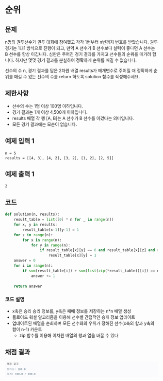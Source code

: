# 순위

## 문제
n명의 권투선수가 권투 대회에 참여했고 각각 1번부터 n번까지 번호를 받았습니다. 권투 경기는 1대1 방식으로 진행이 되고, 만약 A 선수가 B 선수보다 실력이 좋다면 A 선수는 B 선수를 항상 이깁니다. 심판은 주어진 경기 결과를 가지고 선수들의 순위를 매기려 합니다. 하지만 몇몇 경기 결과를 분실하여 정확하게 순위를 매길 수 없습니다.

선수의 수 n, 경기 결과를 담은 2차원 배열 results가 매개변수로 주어질 때 정확하게 순위를 매길 수 있는 선수의 수를 return 하도록 solution 함수를 작성해주세요.

## 제한사항
- 선수의 수는 1명 이상 100명 이하입니다.
- 경기 결과는 1개 이상 4,500개 이하입니다.
- results 배열 각 행 [A, B]는 A 선수가 B 선수를 이겼다는 의미입니다.
- 모든 경기 결과에는 모순이 없습니다.

## 예제 입력 1
```text
n = 5
results = [[4, 3], [4, 2], [3, 2], [1, 2], [2, 5]]
```
## 예제 출력 1
```text
2
```

## 코드
```python
def solution(n, results):
    result_table = list([0] * n for _ in range(n))
    for x, y in results:
        result_table[x-1][y-1] = 1
    for z in range(n):
        for x in range(n):
            for y in range(n):
                if result_table[x][y] == 0 and result_table[x][z] and result_table[z][y]:
                    result_table[x][y] = 1
    answer = 0
    for i in range(n):
        if sum(result_table[i]) + sum(list(zip(*result_table))[i]) == n-1:
            answer += 1

    return answer
```
### 코드 설명

- x축은 승리 승리 정보를, y축은 패배 정보를 저장하는 n*n 배열 생성
- 플로이드 워셜 알고리즘을 이용해 선수별 간접적인 승패 정보 업데이트
- 업데이트된 배열을 순회하며 모든 선수와의 우위가 정해진 선수(x축의 합과 y축의 합이 n-1) 카운트
  - zip 함수를 이용해 이차원 배열의 행과 열을 바꿀 수 있다 

## 채점 결과
![image](result_img.png)
